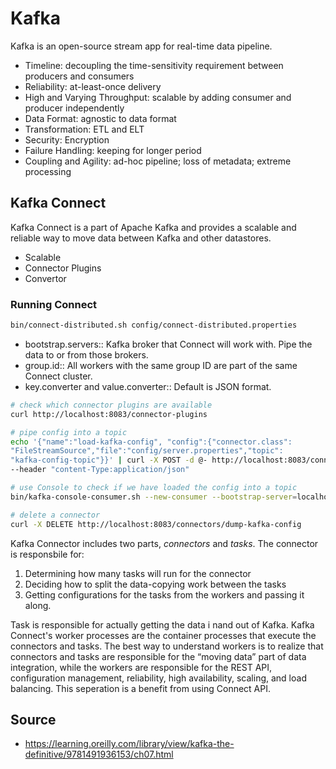 # Kafka

Kafka is an open-source stream app for real-time data pipeline.

* Timeline: decoupling the time-sensitivity requirement between producers and consumers
* Reliability: at-least-once delivery
* High and Varying Throughput: scalable by adding consumer and producer independently
* Data Format: agnostic to data format
* Transformation: ETL and ELT
* Security: Encryption
* Failure Handling: keeping for longer period
* Coupling and Agility: ad-hoc pipeline; loss of metadata; extreme processing

## Kafka Connect

Kafka Connect is a part of Apache Kafka and provides a scalable and reliable way to move data between Kafka and other datastores.

* Scalable
* Connector Plugins
* Convertor

### Running Connect

```bash
bin/connect-distributed.sh config/connect-distributed.properties
```

* bootstrap.servers:: Kafka broker that Connect will work with. Pipe the data to or from those brokers.
* group.id:: All workers with the same group ID are part of the same Connect cluster.
* key.converter and value.converter:: Default is JSON format.

```bash
# check which connector plugins are available
curl http://localhost:8083/connector-plugins

# pipe config into a topic 
echo '{"name":"load-kafka-config", "config":{"connector.class":
"FileStreamSource","file":"config/server.properties","topic":
"kafka-config-topic"}}' | curl -X POST -d @- http://localhost:8083/connectors
--header "content-Type:application/json"

# use Console to check if we have loaded the config into a topic
bin/kafka-console-consumer.sh --new-consumer --bootstrap-server=localhost:9092 --topic kafka-config-topic --from-beginning

# delete a connector 
curl -X DELETE http://localhost:8083/connectors/dump-kafka-config
```

Kafka Connector includes two parts, *connectors* and *tasks*. The connector is responsbile for:

1) Determining how many tasks will run for the connector 
2) Deciding how to split the data-copying work between the tasks 
3) Getting configurations for the tasks from the workers and passing it along.

Task is responsible for actually getting the data i nand out of Kafka. Kafka Connect's worker processes are the container processes that execute the connectors and tasks. The best way to understand workers is to realize that connectors and tasks are responsible for the “moving data” part of data integration, while the workers are responsible for the REST API, configuration management, reliability, high availability, scaling, and load balancing. This seperation is a benefit from using Connect API.




## Source

* <https://learning.oreilly.com/library/view/kafka-the-definitive/9781491936153/ch07.html>